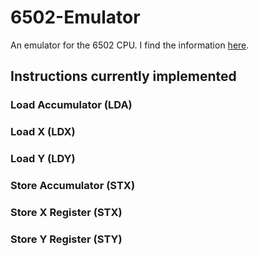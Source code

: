 # 6502-Emulator
An emulator for the 6502 CPU. I find the information [here](https://www.callapple.org/obelisk-6502-reference/).

## Instructions currently implemented
### Load Accumulator (LDA)
### Load X (LDX)
### Load Y (LDY)
### Store Accumulator (STX)
### Store X Register (STX)
### Store Y Register (STY)
